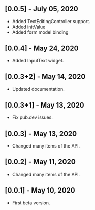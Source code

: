## [0.0.5] - July 05, 2020
* Added TextEditingController support.
* Added initValue
* Added form model binding

## [0.0.4] - May 24, 2020
* Added InputText widget.

## [0.0.3+2] - May 14, 2020
* Updated documentation.

## [0.0.3+1] - May 13, 2020
* Fix pub.dev issues.

## [0.0.3] - May 13, 2020
* Changed many items of the API.

## [0.0.2] - May 11, 2020
* Changed many items of the API.

## [0.0.1] - May 10, 2020
* First beta version.